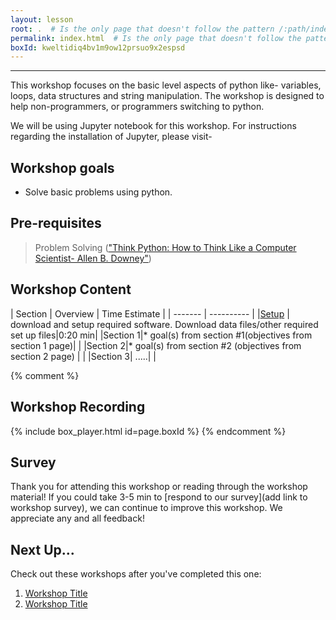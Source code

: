 ```yaml
---
layout: lesson
root: .  # Is the only page that doesn't follow the pattern /:path/index.html
permalink: index.html  # Is the only page that doesn't follow the pattern /:path/index.html
boxId: kweltidiq4bv1m9ow12prsuo9x2espsd
---
```



-------------------------------------------
This workshop focuses on the basic level aspects of python like- variables, loops, data structures and string manipulation. The workshop is designed to help non-programmers, or programmers switching to python.

We will be using Jupyter notebook for this workshop. For instructions regarding the installation of Jupyter, please visit- 


## Workshop goals
- Solve basic problems using python.

## Pre-requisites
> Problem Solving (["Think Python: How to Think Like a Computer Scientist- Allen B. Downey"](https://greenteapress.com/thinkpython/html/index.html))


## Workshop Content 

| Section    | Overview | Time Estimate |
| ------- | ---------- |
|[Setup](https://uic-library.github.io/workshop-template/00-setup/index.html)    | download and setup required software. Download data files/other required set up files|0:20 min|
|Section 1|* goal(s) from section #1(objectives from section 1 page)| | 
|Section 2|* goal(s) from section #2 (objectives from section 2 page) | | 
|Section 3| .....| | 

{% comment %}
## Workshop Recording

{% include box_player.html id=page.boxId %}
{% endcomment %}

## Survey

Thank you for attending this workshop or reading through the workshop material! If you could take 3-5 min to [respond to our survey](add link to workshop survey), we can continue to improve this workshop. We appreciate any and all feedback!


## Next Up...
Check out these workshops after you've completed this one:
1. [Workshop Title]()
2. [Workshop Title]()

